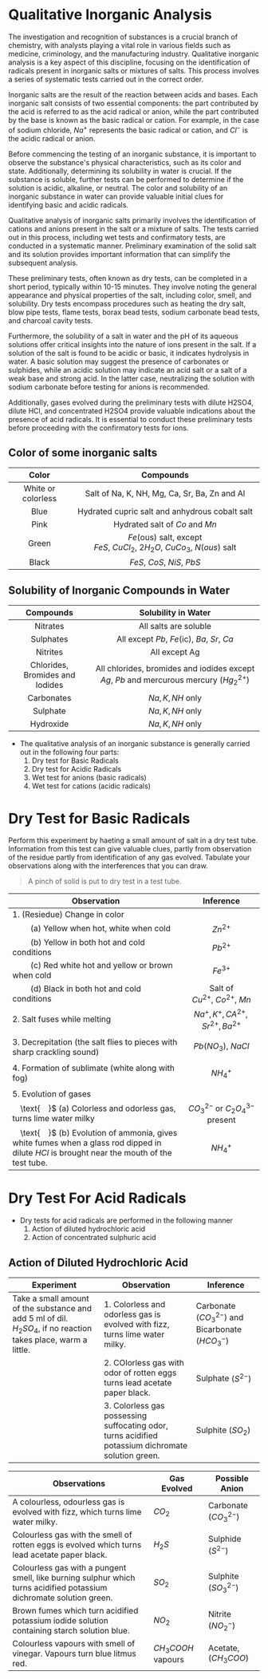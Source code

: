 # Qualitative Inorganic Analysis 

The investigation and recognition of substances is a crucial branch of chemistry, with analysts playing a vital role in various fields such as medicine, criminology, and the manufacturing industry. Qualitative inorganic analysis is a key aspect of this discipline, focusing on the identification of radicals present in inorganic salts or mixtures of salts. This process involves a series of systematic tests carried out in the correct order.

Inorganic salts are the result of the reaction between acids and bases. Each inorganic salt consists of two essential components: the part contributed by the acid is referred to as the acid radical or anion, while the part contributed by the base is known as the basic radical or cation. For example, in the case of sodium chloride, $Na^+$ represents the basic radical or cation, and $Cl^-$ is the acidic radical or anion.

Before commencing the testing of an inorganic substance, it is important to observe the substance's physical characteristics, such as its color and state. Additionally, determining its solubility in water is crucial. If the substance is soluble, further tests can be performed to determine if the solution is acidic, alkaline, or neutral. The color and solubility of an inorganic substance in water can provide valuable initial clues for identifying basic and acidic radicals.

Qualitative analysis of inorganic salts primarily involves the identification of cations and anions present in the salt or a mixture of salts. The tests carried out in this process, including wet tests and confirmatory tests, are conducted in a systematic manner. Preliminary examination of the solid salt and its solution provides important information that can simplify the subsequent analysis.

These preliminary tests, often known as dry tests, can be completed in a short period, typically within 10-15 minutes. They involve noting the general appearance and physical properties of the salt, including color, smell, and solubility. Dry tests encompass procedures such as heating the dry salt, blow pipe tests, flame tests, borax bead tests, sodium carbonate bead tests, and charcoal cavity tests.

Furthermore, the solubility of a salt in water and the pH of its aqueous solutions offer critical insights into the nature of ions present in the salt. If a solution of the salt is found to be acidic or basic, it indicates hydrolysis in water. A basic solution may suggest the presence of carbonates or sulphides, while an acidic solution may indicate an acid salt or a salt of a weak base and strong acid. In the latter case, neutralizing the solution with sodium carbonate before testing for anions is recommended.

Additionally, gases evolved during the preliminary tests with dilute H2SO4, dilute HCl, and concentrated H2SO4 provide valuable indications about the presence of acid radicals. It is essential to conduct these preliminary tests before proceeding with the confirmatory tests for ions.

## Color of some inorganic salts 

| <center> Color | <center> Compounds | 
|:-:|:-:| 
| White or colorless |Salt of  $\text{Na, K, NH, Mg, Ca, Sr, Ba, Zn and Al}$ | 
| Blue | Hydrated cupric salt and anhydrous cobalt salt | 
| Pink | Hydrated salt of $Co$ and $Mn$ | 
| Green | $Fe$(ous) salt, except $FeS,\ CuCl_2,\ 2H_2O,\ CuCo_3,\ N(ous)\text{ salt}$
| Black | $FeS,\ CoS,\ NiS,\ PbS$

## Solubility of Inorganic Compounds in Water 

| Compounds | Solubility in Water | 
|:-:|:-:| 
| Nitrates | All salts are soluble | 
| Sulphates | All except $Pb,\ Fe(\text{ic}),\ Ba,\ Sr,\ Ca$
| Nitrites | All except Ag | 
| Chlorides, Bromides and Iodides| All chlorides, bromides and iodides except $Ag$, $Pb$ and mercurous mercury $(Hg_2^{2+})$ | 
| Carbonates | $Na, K , NH\ \text{only}$ | 
| Sulphate | $Na, K , NH\ \text{only}$ | 
| Hydroxide | $Na, K , NH\ \text{only}$ | 

- The qualitative analysis of an inorganic substance is generally carried out in the following four parts: 
  1. Dry test for Basic Radicals 
  2. Dry test for Acidic Radicals 
  3. Wet test for anions (basic radicals)
  4. Wet test for cations (acidic radicals)

# Dry Test for Basic Radicals 

Perform this experiment by haeting a small amount of salt in a dry test tube.   
Information from this test can give valuable clues, partly from observation of the residue partly from identification of any gas evolved. Tabulate your observations along with the interferences that you can draw. 

> A pinch of solid is put to dry test in a test tube. 

| <center> Observation | <center> Inference |
|:-|:-:|
| $1.$ (Resiedue) Change in color | | 
| $\text{　} \text{　}$ (a) Yellow when hot, white when cold | $Zn^{2+}$ | 
| $\text{　} \text{　}$ (b) Yellow in both hot and cold conditions | $Pb^{2+}$ | 
| $\text{　} \text{　}$ (c) Red white hot and yellow or brown when cold | $Fe^{3+}$ | 
| $\text{　} \text{　}$ (d) Black in both hot and cold conditions | Salt of $Cu^{2+},\ Co^{2+},\ Mn$ | 
| $2.$ Salt fuses while melting | $Na^+, K^+, CA^{2+}, Sr^{2+}, Ba^{2+}$ | 
| | | |
| $3.$ Decrepitation (the salt flies to pieces with sharp crackling sound) | $Pb(NO_3),\ NaCl$ | 
| | | |
| $4.$ Formation of sublimate (white along with fog) | $NH_4^+$ | 
| | | |
| $5.$ Evolution of gases | | 
| $\text{　}$\text{　}$ (a) Colorless and odorless gas, turns lime water milky | $CO_3^{2-} \text{ or } C_2O_4^{3-} \text{ present}$ | 
| $\text{　}$\text{　}$ (b) Evolution of ammonia, gives white fumes when a glass rod dipped in dilute $HCl$ is brought near the mouth of the test tube. | $NH_4^+$


# Dry Test For Acid Radicals 

- Dry tests for acid radicals are performed in the following manner
    1. Action of diluted hydrochloric acid 
    2. Action of concentrated sulphuric acid 



## Action of Diluted Hydrochloric Acid 

| <center>Experiment | <center>Observation | <center>Inference | 
|-|-|-|
| Take a small amount of the substance and add 5 ml of dil. $H_2SO_4$, if no reaction takes place, warm a little. | 1. Colorless and odorless gas is evolved with fizz, turns lime water milky. | Carbonate $(CO_3^{2-})$ and Bicarbonate $(HCO_3^-)$| 
| | 2. COlorless gas with odor of rotten eggs turns lead acetate paper black. | Sulphate $(S^{2-})$ | 
| | 3. Colorless gas possessing suffocating odor, turns acidified potassium dichromate solution green. | Sulphite $(SO_2)$


<div align=center>

| <center>Observations | <center>Gas Evolved | <center>Possible Anion | 
|-|-|-|
| A colourless, odourless gas is evolved with fizz, which turns lime water milky. | $CO_2$ | Carbonate $(CO_3^{2-})$ | 
| Colourless gas with the smell of rotten eggs is evolved which turns lead acetate paper black. | $H_2S$ | Sulphide $(S^{2-})$
| Colourless gas with a pungent smell, like burning sulphur which turns acidified potassium dichromate solution green. | $SO_2$ | Sulphite $(SO_3^{2-})$
| Brown fumes which turn acidified potassium iodide solution containing starch solution blue. | $NO_2$ | Nitrite $(NO_2^-)$
| Colourless vapours with smell of vinegar. Vapours turn blue litmus red. | $CH_3COOH$ vapours | Acetate, $(CH_3COO)$

</div>